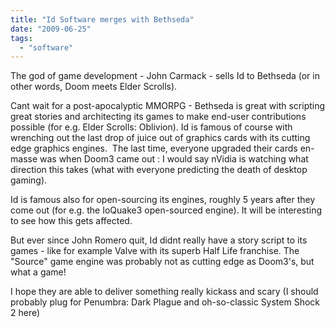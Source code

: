 ```yaml
---
title: "Id Software merges with Bethseda"
date: "2009-06-25"
tags: 
  - "software"
---
```


The god of game development - John Carmack - sells Id to Bethseda (or in other words, Doom meets Elder Scrolls).

Cant wait for a post-apocalyptic MMORPG - Bethseda is great with scripting great stories and architecting its games to make end-user contributions possible (for e.g. Elder Scrolls: Oblivion). Id is famous of course with wrenching out the last drop of juice out of graphics cards with its cutting edge graphics engines.  The last time, everyone upgraded their cards en-masse was when Doom3 came out : I would say nVidia is watching what direction this takes (what with everyone predicting the death of desktop gaming).

Id is famous also for open-sourcing its engines, roughly 5 years after they come out (for e.g. the IoQuake3 open-sourced engine). It will be interesting to see how this gets affected.

But ever since John Romero quit, Id didnt really have a story script to its games - like for example Valve with its superb Half Life franchise. The "Source" game engine was probably not as cutting edge as Doom3's, but what a game!

I hope they are able to deliver something really kickass and scary (I should probably plug for Penumbra: Dark Plague and oh-so-classic System Shock 2 here)
